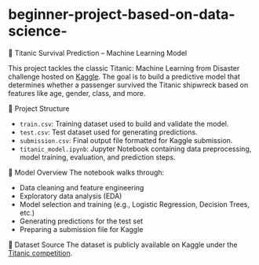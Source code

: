 # beginner-project-based-on-data-science-


🚢 Titanic Survival Prediction – Machine Learning Model

This project tackles the classic Titanic: Machine Learning from Disaster challenge hosted on [Kaggle](https://www.kaggle.com/competitions/titanic). The goal is to build a predictive model that determines whether a passenger survived the Titanic shipwreck based on features like age, gender, class, and more.

📁 Project Structure
- `train.csv`: Training dataset used to build and validate the model.
- `test.csv`: Test dataset used for generating predictions.
- `submission.csv`: Final output file formatted for Kaggle submission.
- `titanic_model.ipynb`: Jupyter Notebook containing data preprocessing, model training, evaluation, and prediction steps.

🧠 Model Overview
The notebook walks through:
- Data cleaning and feature engineering
- Exploratory data analysis (EDA)
- Model selection and training (e.g., Logistic Regression, Decision Trees, etc.)
- Generating predictions for the test set
- Preparing a submission file for Kaggle

📌 Dataset Source
The dataset is publicly available on Kaggle under the [Titanic competition](https://www.kaggle.com/competitions/titanic/data).


